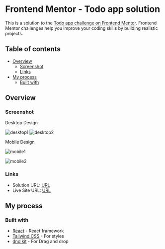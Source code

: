# Frontend Mentor - Todo app solution

This is a solution to the [Todo app challenge on Frontend Mentor](https://www.frontendmentor.io/challenges/todo-app-Su1_KokOW). Frontend Mentor challenges help you improve your coding skills by building realistic projects.

## Table of contents

- [Overview](#overview)
  - [Screenshot](#screenshot)
  - [Links](#links)
- [My process](#my-process)
  - [Built with](#built-with)


## Overview

### Screenshot

Desktop Design

![desktop1](https://github.com/user-attachments/assets/3bd158f5-9fb5-465b-affb-1d6e31a4c4db)
![desktop2](https://github.com/user-attachments/assets/4c0b6e81-e2d8-4326-b1c3-068c30404322)

Mobile Design

![mobile1](https://github.com/user-attachments/assets/2204bf11-67d0-41de-9641-353a0ea10739)

![mobile2](https://github.com/user-attachments/assets/384042de-8b98-4b85-a22f-7815bb5ab54c)

### Links

- Solution URL: [URL](https://github.com/Mohammed-Mounir/todo-app-zustand)
- Live Site URL: [URL](https://mohammed-mounir.github.io/todo-app-zustand/)

## My process

### Built with

- [React](https://angular.dev/) - React framework
- [Tailwind CSS](https://tailwindcss.com/) - For styles
- [dnd kit](https://dndkit.com/) - For Drag and drop

